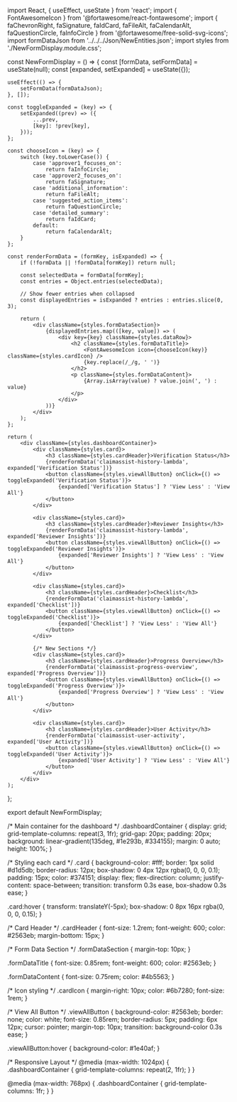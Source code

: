 import React, { useEffect, useState } from 'react';
import { FontAwesomeIcon } from '@fortawesome/react-fontawesome';
import {
    faChevronRight,
    faSignature,
    faIdCard,
    faFileAlt,
    faCalendarAlt,
    faQuestionCircle,
    faInfoCircle
} from '@fortawesome/free-solid-svg-icons';
import formDataJson from '../../../Json/NewEntities.json';
import styles from './NewFormDisplay.module.css';

const NewFormDisplay = () => {
    const [formData, setFormData] = useState(null);
    const [expanded, setExpanded] = useState({});

    useEffect(() => {
        setFormData(formDataJson);
    }, []);

    const toggleExpanded = (key) => {
        setExpanded((prev) => ({
            ...prev,
            [key]: !prev[key],
        }));
    };

    const chooseIcon = (key) => {
        switch (key.toLowerCase()) {
            case 'approver1_focuses_on':
                return faInfoCircle;
            case 'approver2_focuses_on':
                return faSignature;
            case 'additional_information':
                return faFileAlt;
            case 'suggested_action_items':
                return faQuestionCircle;
            case 'detailed_summary':
                return faIdCard;
            default:
                return faCalendarAlt;
        }
    };

    const renderFormData = (formKey, isExpanded) => {
        if (!formData || !formData[formKey]) return null;

        const selectedData = formData[formKey];
        const entries = Object.entries(selectedData);

        // Show fewer entries when collapsed
        const displayedEntries = isExpanded ? entries : entries.slice(0, 3);

        return (
            <div className={styles.formDataSection}>
                {displayedEntries.map(([key, value]) => (
                    <div key={key} className={styles.dataRow}>
                        <h2 className={styles.formDataTitle}>
                            <FontAwesomeIcon icon={chooseIcon(key)} className={styles.cardIcon} />
                            {key.replace(/_/g, ' ')}
                        </h2>
                        <p className={styles.formDataContent}>
                            {Array.isArray(value) ? value.join(', ') : value}
                        </p>
                    </div>
                ))}
            </div>
        );
    };

    return (
        <div className={styles.dashboardContainer}>
            <div className={styles.card}>
                <h3 className={styles.cardHeader}>Verification Status</h3>
                {renderFormData('claimassist-history-lambda', expanded['Verification Status'])}
                <button className={styles.viewAllButton} onClick={() => toggleExpanded('Verification Status')}>
                    {expanded['Verification Status'] ? 'View Less' : 'View All'}
                </button>
            </div>

            <div className={styles.card}>
                <h3 className={styles.cardHeader}>Reviewer Insights</h3>
                {renderFormData('claimassist-history-lambda', expanded['Reviewer Insights'])}
                <button className={styles.viewAllButton} onClick={() => toggleExpanded('Reviewer Insights')}>
                    {expanded['Reviewer Insights'] ? 'View Less' : 'View All'}
                </button>
            </div>

            <div className={styles.card}>
                <h3 className={styles.cardHeader}>Checklist</h3>
                {renderFormData('claimassist-history-lambda', expanded['Checklist'])}
                <button className={styles.viewAllButton} onClick={() => toggleExpanded('Checklist')}>
                    {expanded['Checklist'] ? 'View Less' : 'View All'}
                </button>
            </div>

            {/* New Sections */}
            <div className={styles.card}>
                <h3 className={styles.cardHeader}>Progress Overview</h3>
                {renderFormData('claimassist-progress-overview', expanded['Progress Overview'])}
                <button className={styles.viewAllButton} onClick={() => toggleExpanded('Progress Overview')}>
                    {expanded['Progress Overview'] ? 'View Less' : 'View All'}
                </button>
            </div>

            <div className={styles.card}>
                <h3 className={styles.cardHeader}>User Activity</h3>
                {renderFormData('claimassist-user-activity', expanded['User Activity'])}
                <button className={styles.viewAllButton} onClick={() => toggleExpanded('User Activity')}>
                    {expanded['User Activity'] ? 'View Less' : 'View All'}
                </button>
            </div>
        </div>
    );
};

export default NewFormDisplay;





/* Main container for the dashboard */
.dashboardContainer {
    display: grid;
    grid-template-columns: repeat(3, 1fr);
    grid-gap: 20px;
    padding: 20px;
    background: linear-gradient(135deg, #1e293b, #334155);
    margin: 0 auto;
    height: 100%;
}

/* Styling each card */
.card {
    background-color: #fff;
    border: 1px solid #d1d5db;
    border-radius: 12px;
    box-shadow: 0 4px 12px rgba(0, 0, 0, 0.1);
    padding: 15px;
    color: #374151;
    display: flex;
    flex-direction: column;
    justify-content: space-between;
    transition: transform 0.3s ease, box-shadow 0.3s ease;
}

.card:hover {
    transform: translateY(-5px);
    box-shadow: 0 8px 16px rgba(0, 0, 0, 0.15);
}

/* Card Header */
.cardHeader {
    font-size: 1.2rem;
    font-weight: 600;
    color: #2563eb;
    margin-bottom: 15px;
}

/* Form Data Section */
.formDataSection {
    margin-top: 10px;
}

.formDataTitle {
    font-size: 0.85rem;
    font-weight: 600;
    color: #2563eb;
}

.formDataContent {
    font-size: 0.75rem;
    color: #4b5563;
}

/* Icon styling */
.cardIcon {
    margin-right: 10px;
    color: #6b7280;
    font-size: 1rem;
}

/* View All Button */
.viewAllButton {
    background-color: #2563eb;
    border: none;
    color: white;
    font-size: 0.85rem;
    border-radius: 5px;
    padding: 6px 12px;
    cursor: pointer;
    margin-top: 10px;
    transition: background-color 0.3s ease;
}

.viewAllButton:hover {
    background-color: #1e40af;
}

/* Responsive Layout */
@media (max-width: 1024px) {
    .dashboardContainer {
        grid-template-columns: repeat(2, 1fr);
    }
}

@media (max-width: 768px) {
    .dashboardContainer {
        grid-template-columns: 1fr;
    }
}
